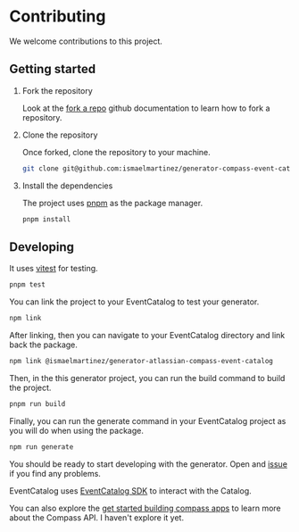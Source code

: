 # Contributing

We welcome contributions to this project.

## Getting started

1. Fork the repository

   Look at the [fork a repo](https://docs.github.com/en/pull-requests/collaborating-with-pull-requests/working-with-forks/fork-a-repo) github documentation to learn how to fork a repository.

1. Clone the repository

   Once forked, clone the repository to your machine.

   ```sh
   git clone git@github.com:ismaelmartinez/generator-compass-event-catalog.git
   ```

1. Install the dependencies

   The project uses [pnpm](https://pnpm.io/) as the package manager.

   ```sh
   pnpm install
   ```

## Developing

It uses [vitest](https://vitest.dev/) for testing.

```sh
pnpm test
```

You can link the project to your EventCatalog to test your generator.

```sh
npm link
```

After linking, then you can navigate to your EventCatalog directory and link back the package.

```sh
npm link @ismaelmartinez/generator-atlassian-compass-event-catalog
```

Then, in the this generator project, you can run the build command to build the project.

```sh
pnpm run build
```

Finally, you can run the generate command in your EventCatalog project as you will do when using the package.

```sh
npm run generate
```

You should be ready to start developing with the generator. Open and [issue](https://github.com/IsmaelMartinez/generator-atlassian-compass-event-catalog/issues) if you find any problems.

EventCatalog uses [EventCatalog SDK](https://www.eventcatalog.dev/docs/sdk) to interact with the Catalog.

You can also explore the [get started building compass apps](https://developer.atlassian.com/cloud/compass/integrations/get-started-integrating-with-Compass/#get-started-building-compass-apps) to learn more about the Compass API. I haven't explore it yet.
